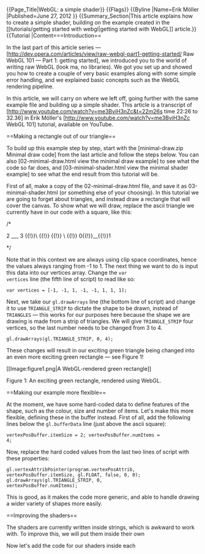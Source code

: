 {{Page_Title|WebGL: a simple shader}}
{{Flags}}
{{Byline
|Name=Erik Möller
|Published=June 27, 2012
}}
{{Summary_Section|This article explains how to create a simple shader, building on the example created in the [[tutorials/getting started with webgl|getting started with WebGL]] article.}}
{{Tutorial
|Content===Introduction==

In the last part of this article series — [http://dev.opera.com/articles/view/raw-webgl-part1-getting-started/ Raw WebGL 101 — Part 1: getting started], we introduced you to the world of writing raw WebGL (look ma, no libraries). We got you set up and showed you how to create a couple of very basic examples along with some simple error handling, and we explained basic concepts such as the WebGL rendering pipeline.

In this article, we will carry on where we left off, going further with the same example file and building up a simple shader. This article is a transcript of [http://www.youtube.com/watch?v=me3BviH3nZc&t=22m26s time 22:26 to 32.36] in Erik Möller's [http://www.youtube.com/watch?v=me3BviH3nZc WebGL 101] tutorial, available on YouTube.

==Making a rectangle out of our triangle==

To build up this example step by step, start with the [minimal-draw.zip Minimal draw code] from the last article and follow the steps below. You can also [02-minimal-draw.html view the minimal draw example] to see what the code so far does, and [03-minimal-shader.html view the minimal shader example] to see what the end result from this tutorial will be.

First of all, make a copy of the 02-minimal-draw.html file, and save it as 03-minimal-shader.html (or something else of your choosing). In this tutorial we are going to forget about triangles, and instead draw a rectangle that will cover the canvas. To show what we will draw, replace the ascii triangle we currently have in our code with a square, like this:

 <nowiki>/*
 
 2 ___ 3
  {{!}}\  {{!}}
  {{!}} \ {{!}}
 0{{!}}__\{{!}}1
 
 */</nowiki>

Note that in this context we are always using clip space coordinates, hence the values always ranging from -1 to 1. The next thing we want to do is input this data into our vertices array. Change the <code>var vertices</code> line (the fifth line of script) to read like so:

 <code>var vertices = [-1, -1, 1, -1, -1, 1, 1, 1];</code>

Next, we take our <code>gl.drawArrays</code> line (the bottom line of script) and change it to use <code>TRIANGLE_STRIP</code> to dictate the shape to be drawn, instead of <code>TRIANGLES</code> — this works for our purposes here because the shape we are drawing is made from a strip of triangles. We will give <code>TRIANGLE_STRIP</code> four vertices, so the last number needs to be changed from 3 to 4.

 <code>gl.drawArrays(gl.TRIANGLE_STRIP, 0, 4);</code>

These changes will result in our exciting green triangle being changed into an even more exciting green rectangle — see Figure 1!

[[Image:figure1.png|A WebGL-rendered green rectangle]]

Figure 1: An exciting green rectangle, rendered using WebGL.

==Making our example more flexible==

At the moment, we have some hard-coded data to define features of the shape, such as the colour, size and number of items. Let's make this more flexible, defining these in the buffer instead. First of all, add the following lines below the <code>gl.bufferData</code> line (just above the ascii square):

 <code>vertexPosBuffer.itemSize = 2;
 vertexPosBuffer.numItems = 4;</code>

Now, replace the hard coded values from the last two lines of script with these properties:

 <code>gl.vertexAttribPointer(program.vertexPosAttrib, vertexPosBuffer.itemSize, gl.FLOAT, false, 0, 0);
 gl.drawArrays(gl.TRIANGLE_STRIP, 0, vertexPosBuffer.numItems);</code>

This is good, as it makes the code more generic, and able to handle drawing a wider variety of shapes more easily.

==Improving the shaders==

The shaders are currently written inside strings, which is awkward to work with. To improve this, we will put them inside their own <script> elements. Put two new <code><script></code> elements in between the two existing ones, one for the vertex shader and one for the fragment shader. Give them <code>id</code>s and <code>type</code>s as shown:

 <code><script id="vshader" type="text/plain">
 </script>
 <script id="fshader" type="text/plain">
 </script></code>

Now let's add the code for our shaders inside each <code><script></code> element. First, put this inside the vertex shader element:

 <code>attribute vec2 aVertexPosition;
 varying vec2 vTexCoord;
 void main() {
   vTexCoord = aVertexPosition;
   gl_Position = vec4(aVertexPosition, 0, 1);
 }</code>

The first two lines declare the optional input and output to the shader. <code>gl_Position</code> is the mandatory output from a vertex shader — this contains the clip space vertices passed on to the rasterization step. In <code>main()</code> we just pass the input vertex positions on to the two outputs. Bear in mind that <code>gl_Position</code> is a <code>vec4</code> therefore we need to add two components.

Now let's build the fragment shader, inside the second <code><script></code> element:

 <code>precision mediump float;
 varying vec2 vTexCoord;
 void main() {
   gl_FragColor = vec4(vTexCoord, 0, 1);
 }</code>

Here we set the precision of any float variables in the shader. Like the <code>gl_Position</code> in the vertex shader, the fragment shader has a mandatory output called <code>gl_FragColor</code> that tells the graphic library which colour to draw the fragment in. Here we use the two components of <code>vTexCoord</code> for the red and green components, set the blue component to 0, and the alpha component to 1.

Because we've moved our shaders out to different element positions, we need to change references to them in the main code. Delete the two old lines that contain the shaders as strings (the ones that start <code>var vs</code> and <code>var fs</code>) and replace them with the following code:

 <code>var vs = document.getElementById('vshader').textContent;
 var fs = document.getElementById('fshader').textContent;</code>

these just grab the content of the <code><script></code> elements containing the shaders as strings. We also need to change the <code>program.vertexPosAttrib</code> line a couple of lines below to read like so:

 <code>program.vertexPosAttrib = gl.getAttribLocation(program, 'aVertexPosition');</code>

This makes our program use the information from the shaders.

Now try testing your code — you should end up with an altogether more colourful rectangle, as shown in Figure 2:

[[Image:figure2.png|A WebGL-rendered rectangle with a colourful gradient]]

Figure 2: Our rectangle now has a much more exciting look to it.

==Offsetting the texture coordinates==

Now let's look at how to offset our texture coordinates. To start with, we will add a uniform to our vertex shader — this is a constant that is passed into the shader. Add the following line into the <code>vshader</code> <code><script></code> element, below the <code>varying...</code> line:

 <code>uniform vec2 uOffset;</code>

Unlike the attributes, which are per vertex data, the uniform is just a constant that is passed into the program. To pass this in, let's create an offset array, just below the 2nd line of the main program (the <code>var gl</code> line):

 <code>var offset = [1,1];</code>

we will add this to the texture coord of each vertex, meaning that they now go between 0 and 1, not -1 and 1. We now need to reference the location of the <code>uniform</code>, just like we already reference the attribute location with <code>Program.vertexPosAttrib</code>. Below the <code>Program.vertexPosAttrib</code> line near the bottom of the code, add the following:

 <code>program.offsetUniform = gl.getUniformLocation(program, 'uOffset');</code>

We'll then set that uniform, using <code>uniform2f</code> — add the following line just above the <code>gl.drawArrays</code> line in the main code:

 <code>gl.uniform2f(program.offsetUniform, offset[0], offset[1]);</code>

The <code>offsetUniform</code> identifies which variable from inside the shaders the values should be tied to: in this case the <code>uOffset</code>, which is a <code>vec2</code>. The last step is to add the <code>uOffset</code> to the first line inside your <code>void main()</code> function:

 <code>vTexCoord = aVertexPosition + uOffset;</code>

This should now offset the gradient and give us an altogether more yellowy look, as seen in Figure 3:

[[Image:figure3.png|A WebGL-rendered rectangle with a colourful gradient, the texture offset for a more colourful effect]]

Figure 3: Offsetting the gradient texture gives us a nicer, more yellowy effect.

==Reusing code==

Now let's have a look at putting some of our reusable code into a utility file so we can make it available easily wherever we need. Take the whole of the following code chunk that generates our Quad:

 <code>var vertexPosBuffer = gl.createBuffer();
 gl.bindBuffer(gl.ARRAY_BUFFER, vertexPosBuffer);
 var vertices = [-1, -1, 1, -1, -1, 1, 1, 1];
 gl.bufferData(gl.ARRAY_BUFFER, new Float32Array(vertices), gl.STATIC_DRAW);
 vertexPosBuffer.itemSize = 2;
 vertexPosBuffer.numItems = 4;</code><nowiki>
 
 /*
 
 2 ___ 3
  {{!}}\  {{!}}
  {{!}} \ {{!}}
 0{{!}}__\{{!}}1
 
 */</nowiki>

and put it into your <code>webgl-utils.js</code> file, at the bottom, wrapped in a function called <code>screenQuad() { ... }</code>. At the bottom of this function, return <code>vertexPosBuffer</code>, like this:

 <code>return vertexPosBuffer;</code>

Where the quad generation code once sat once sat in your main code, put the following line to reference it:

 <code>var vertexPosBuffer = screenQuad();</code>

==Summary==

That's it for now. Check back again soon for more articles.
}}
{{Notes_Section}}
{{Compatibility_Section
|Not_required=No
|Imported_tables=
|Desktop_rows=
|Mobile_rows=
|Notes_rows=
}}
{{See_Also_Section}}
{{Topics}}
{{External_Attribution
|Is_CC-BY-SA=No
|Sources=DevOpera
|MDN_link=
|MSDN_link=
|HTML5Rocks_link=
}}
